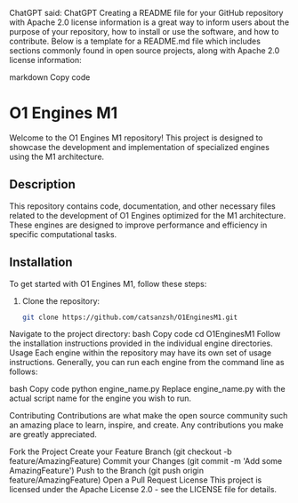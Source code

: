 
ChatGPT said:
ChatGPT
Creating a README file for your GitHub repository with Apache 2.0 license information is a great way to inform users about the purpose of your repository, how to install or use the software, and how to contribute. Below is a template for a README.md file which includes sections commonly found in open source projects, along with Apache 2.0 license information:

markdown
Copy code
# O1 Engines M1

Welcome to the O1 Engines M1 repository! This project is designed to showcase the development and implementation of specialized engines using the M1 architecture. 

## Description

This repository contains code, documentation, and other necessary files related to the development of O1 Engines optimized for the M1 architecture. These engines are designed to improve performance and efficiency in specific computational tasks.

## Installation

To get started with O1 Engines M1, follow these steps:

1. Clone the repository:
   ```bash
   git clone https://github.com/catsanzsh/O1EnginesM1.git
Navigate to the project directory:
bash
Copy code
cd O1EnginesM1
Follow the installation instructions provided in the individual engine directories.
Usage
Each engine within the repository may have its own set of usage instructions. Generally, you can run each engine from the command line as follows:

bash
Copy code
python engine_name.py
Replace engine_name.py with the actual script name for the engine you wish to run.

Contributing
Contributions are what make the open source community such an amazing place to learn, inspire, and create. Any contributions you make are greatly appreciated.

Fork the Project
Create your Feature Branch (git checkout -b feature/AmazingFeature)
Commit your Changes (git commit -m 'Add some AmazingFeature')
Push to the Branch (git push origin feature/AmazingFeature)
Open a Pull Request
License
This project is licensed under the Apache License 2.0 - see the LICENSE file for details.
